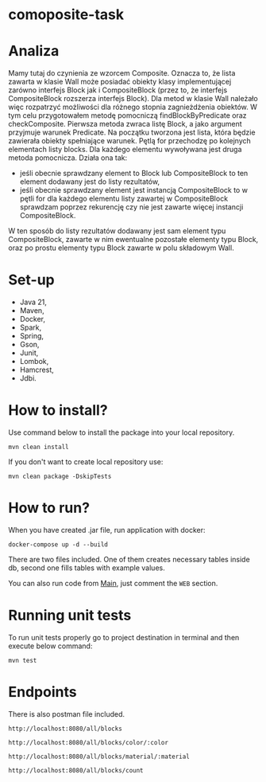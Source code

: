 # comoposite-task
# Analiza

Mamy tutaj do czynienia ze wzorcem Composite. Oznacza to, że lista zawarta w klasie Wall może posiadać
obiekty klasy implementującej zarówno interfejs Block jak i CompositeBlock (przez to, że interfejs CompositeBlock
rozszerza interfejs Block).
Dla metod w klasie Wall należało więc rozpatrzyć możliwości dla różnego stopnia zagnieżdżenia obiektów.
W tym celu przygotowałem metodę pomocniczą findBlockByPredicate oraz checkComposite.
Pierwsza metoda zwraca listę Block, a jako argument przyjmuje warunek Predicate. Na początku tworzona jest lista,
która będzie zawierała obiekty spełniające warunek. Pętlą for przechodzę po kolejnych elementach listy blocks.
Dla każdego elementu wywoływana jest druga metoda pomocnicza. Działa ona tak:
- jeśli obecnie sprawdzany element to Block lub CompositeBlock to ten element dodawany jest do listy rezultatów,
- jeśli obecnie sprawdzany element jest instancją CompositeBlock to w pętli for dla każdego elementu listy zawartej
w CompositeBlock sprawdzam poprzez rekurencję czy nie jest zawarte więcej instancji CompositeBlock. 

W ten sposób do listy rezultatów dodawany jest sam element typu CompositeBlock, zawarte w nim ewentualne pozostałe
elementy typu Block, oraz po prostu elementy typu Block zawarte w polu składowym Wall.

# Set-up
- Java 21,
- Maven,
- Docker,
- Spark,
- Spring,
- Gson,
- Junit,
- Lombok,
- Hamcrest,
- Jdbi.

# How to install?

Use command below to install the package into your local repository.
```
mvn clean install
```
If you don't want to create local repository use:
```
mvn clean package -DskipTests
```

# How to run?

When you have created .jar file, run application with docker:
```
docker-compose up -d --build
```
There are two files included. One of them creates necessary tables inside db, second one fills tables with example 
values. 

You can also run code from [Main](src/main/java/com/app/Main.java), just comment the `WEB` section.

# Running unit tests

To run unit tests properly go to project destination in terminal and then execute below command:
```
mvn test
```

# Endpoints

There is also postman file included.
```
http://localhost:8080/all/blocks
```
```
http://localhost:8080/all/blocks/color/:color
```
```
http://localhost:8080/all/blocks/material/:material
```
```
http://localhost:8080/all/blocks/count
```